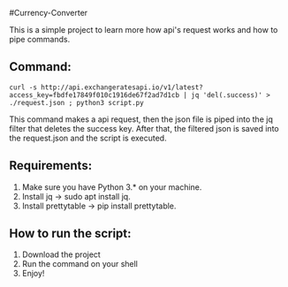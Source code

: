 #Currency-Converter

This is a simple project to learn more how api's request works and how to pipe commands.

## Command:
    curl -s http://api.exchangeratesapi.io/v1/latest?access_key=fbdfe17849f010c1916de67f2ad7d1cb | jq 'del(.success)' > ./request.json ; python3 script.py 


This command makes a api request, then the json file is piped into the jq filter that deletes the success key. After that, the filtered json is saved into the request.json and the script is executed.

## Requirements:

1. Make sure you have Python 3.* on your machine.
2. Install jq -> sudo apt install jq.
3. Install prettytable -> pip install prettytable.


## How to run the script:
1. Download the project
2. Run the command on your shell
3. Enjoy!
